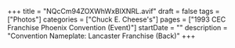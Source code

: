 +++
title = "NQcCm94ZOXWhWxBlXNRL.avif"
draft = false
tags = ["Photos"]
categories = ["Chuck E. Cheese's"]
pages = ["1993 CEC Franchise Phoenix Convention (Event)"]
startDate = ""
description = "Convention Nameplate: Lancaster Franchise (Back)"
+++
